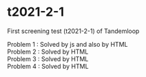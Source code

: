 # t2021-2-1

First screening test (t2021-2-1) of Tandemloop

Problem 1 : Solved by js and also by HTML                      
Problem 2 : Solved by HTML                 
Problem 3 : Solved by HTML                   
Problem 4 : Solved by HTML
